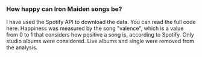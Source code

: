 ### How happy can Iron Maiden songs be? ### 

I have used the Spotify API to download the data. You can read the full code here. Happiness was measured by the song "valence", which is a value from 0 to 1 that considers how positive a song is, according to Spotify. Only studio albums were considered. Live albums and single were removed from the analysis.</p>
           
